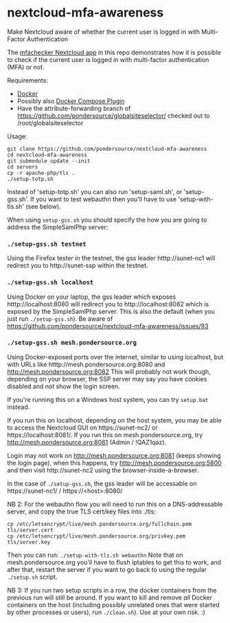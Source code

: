 # nextcloud-mfa-awareness
Make Nextcloud aware of whether the current user is logged in with Multi-Factor Authentication


The [mfachecker Nextcloud app](./mfachecker) in this repo demonstrates how it is possible to check if the current user is logged in with
multi-factor authentication (MFA) or not.

Requirements:
* [Docker](https://docs.docker.com/engine/install/)
* Possibly also [Docker Compose Plugin](https://github.com/pondersource/nextcloud-mfa-awareness/issues/5)
* Have the attribute-forwarding branch of https://github.com/pondersource/globalsiteselector/ checked out to /root/globalsiteselector

Usage:
```
git clone https://github.com/pondersource/nextcloud-mfa-awareness
cd nextcloud-mfa-awareness
git submodule update --init
cd servers
cp -r apache-php/tls .
./setup-totp.sh 
```

Instead of 'setup-totp.sh' you can also run 'setup-saml.sh', or 'setup-gss.sh'. If you want to test webauthn then you'll have to use 'setup-with-tls.sh' (see below).

When using `setup-gss.sh` you should specify the how you are going to address the SimpleSamlPhp server:
### `./setup-gss.sh testnet`
Using the Firefox tester in the testnet, the gss leader htttp://sunet-nc1 will redirect you to http://sunet-ssp within
the testnet.
### `./setup-gss.sh localhost`
Using Docker on your laptop, the gss leader which exposes htttp://localhost:8080 will redirect you to
http://localhost:8082 which is exposed by the SimpleSamlPhp server.
This is also the default (when you just run `./setup-gss.sh`).
Be aware of https://github.com/pondersource/nextcloud-mfa-awareness/issues/93

### `./setup-gss.sh mesh.pondersource.org`
Using Docker-exposed ports over the internet, similar to using localhost, but with URLs like htttp://mesh.pondersource.org:8080 and http://mesh.pondersource.org:8082
This will probably not work though, depending on your browser, the SSP server may say you have cookies disabled and not
show the login screen.

If you're running this on a Windows host system, you can try `setup.bat` instead.

If you run this on localhost, depending on the host system, you may be able to access the Nextcloud GUI on https://sunet-nc2/ or https://localhost:8081/.
If you run this on mesh.pondersource.org, try http://mesh.pondersource.org:8081 (Admin / !QAZ1qaz).

Login may not work on http://mesh.pondersource.org:8081 (keeps showing the login page), when this happens, try
 http://mesh.pondersource.org:5800 and then visit http://sunet-nc2 using the browser-inside-a-browser.

In the case of `./setup-gss.sh`, the gss leader will be accessable on  https://sunet-nc1/ / https://\<host\>:8080/

NB 2: For the webauthn flow you will need to run this on a DNS-addressable server, and copy the true TLS cert/key files into ./tls:
```
cp /etc/letsencrypt/live/mesh.pondersource.org/fullchain.pem tls/server.cert
cp /etc/letsencrypt/live/mesh.pondersource.org/privkey.pem tls/server.key
```
Then you can run: `./setup-with-tls.sh webauthn`
Note that on mesh.pondersource.org you'll have to flush iptables to get this to work, and after that,
restart the server if you want to go back to using the regular `./setup.sh` script.

NB 3: If you run two setup scripts in a row, the docker containers from the previous run will still be around.
If you want to kill and remove *all* Docker containers on the host (including possibly unrelated ones that were started by
other processes or users), run `./clean.sh`). Use at your own risk. :)
